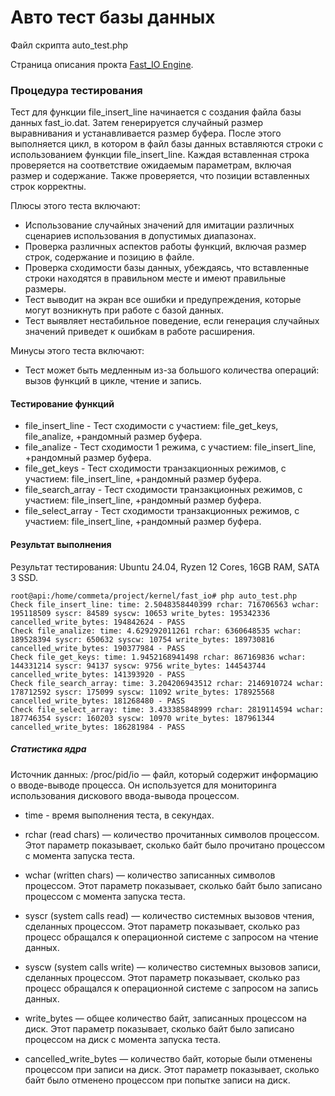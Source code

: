 # Авто тест базы данных


Файл скрипта auto_test.php

Страница описания прокта [Fast_IO Engine](https://github.com/commeta/fast_io).


### Процедура тестирования

Тест для функции file_insert_line начинается с создания файла базы данных fast_io.dat. Затем генерируется случайный размер выравнивания и устанавливается размер буфера. После этого выполняется цикл, в котором в файл базы данных вставляются строки с использованием функции file_insert_line. Каждая вставленная строка проверяется на соответствие ожидаемым параметрам, включая размер и содержание. Также проверяется, что позиции вставленных строк корректны.

Плюсы этого теста включают:
- Использование случайных значений для имитации различных сценариев использования в допустимых диапазонах.
- Проверка различных аспектов работы функций, включая размер строк, содержание и позицию в файле.
- Проверка сходимости базы данных, убеждаясь, что вставленные строки находятся в правильном месте и имеют правильные размеры.
- Тест выводит на экран все ошибки и предупреждения, которые могут возникнуть при работе с базой данных.
- Тест выявляет нестабильное поведение, если генерация случайных значений приведет к ошибкам в работе расширения.

Минусы этого теста включают:
- Тест может быть медленным из-за большого количества операций: вызов функций в цикле, чтение и запись.


#### Тестирование функций
- file_insert_line - Тест сходимости с участием: file_get_keys, file_analize, +рандомный размер буфера.
- file_analize - Тест сходимости 1 режима, с участием: file_insert_line, +рандомный размер буфера.
- file_get_keys - Тест сходимости транзакционных режимов, с участием: file_insert_line, +рандомный размер буфера.
- file_search_array - Тест сходимости транзакционных режимов, с участием: file_insert_line, +рандомный размер буфера.
- file_select_array - Тест сходимости транзакционных режимов, с участием: file_insert_line, +рандомный размер буфера.


#### Результат выполнения
Результат тестирования: Ubuntu 24.04, Ryzen 12 Cores, 16GB RAM, SATA 3 SSD.
```
root@api:/home/commeta/project/kernel/fast_io# php auto_test.php 
Check file_insert_line: time: 2.5048358440399 rchar: 716706563 wchar: 195118509 syscr: 84589 syscw: 10653 write_bytes: 195342336 cancelled_write_bytes: 194842624 - PASS
Check file_analize: time: 4.629292011261 rchar: 6360648535 wchar: 189528394 syscr: 650632 syscw: 10754 write_bytes: 189730816 cancelled_write_bytes: 190377984 - PASS
Check file_get_keys: time: 1.9452168941498 rchar: 867169836 wchar: 144331214 syscr: 94137 syscw: 9756 write_bytes: 144543744 cancelled_write_bytes: 141393920 - PASS
Check file_search_array: time: 3.204206943512 rchar: 2146910724 wchar: 178712592 syscr: 175099 syscw: 11092 write_bytes: 178925568 cancelled_write_bytes: 181268480 - PASS
Check file_select_array: time: 3.433385848999 rchar: 2819114594 wchar: 187746354 syscr: 160203 syscw: 10970 write_bytes: 187961344 cancelled_write_bytes: 186281984 - PASS

```


##### Статистика ядра

Источник данных: /proc/pid/io — файл, который содержит информацию о вводе-выводе процесса. Он используется для мониторинга использования дискового ввода-вывода процессом.

- time - время выполнения теста, в секундах.

- rchar (read chars) — количество прочитанных символов процессом. Этот параметр показывает, сколько байт было прочитано процессом с момента запуска теста.

- wchar (written chars) — количество записанных символов процессом. Этот параметр показывает, сколько байт было записано процессом с момента запуска теста.

- syscr (system calls read) — количество системных вызовов чтения, сделанных процессом. Этот параметр показывает, сколько раз процесс обращался к операционной системе с запросом на чтение данных.

- syscw (system calls write) — количество системных вызовов записи, сделанных процессом. Этот параметр показывает, сколько раз процесс обращался к операционной системе с запросом на запись данных.

- write_bytes — общее количество байт, записанных процессом на диск. Этот параметр показывает, сколько байт было записано процессом на диск с момента запуска теста.

- cancelled_write_bytes — количество байт, которые были отменены процессом при записи на диск. Этот параметр показывает, сколько байт было отменено процессом при попытке записи на диск.


